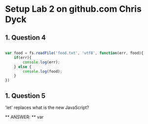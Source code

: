 # Setup Lab 2 on github.com Chris Dyck

## 1. Question 4
```js

var food = fs.readFile('food.txt', 'utf8', function(err, food){
    if(err){
        console.log(err);
    } else {
        console.log(food);
    }
})

```

## 1. Question 5
'let' replaces what is the new JavaScript?

** ANSWER: **  var
